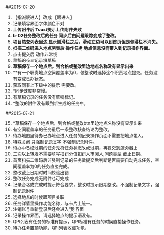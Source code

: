##2015-07-20


1. 【指派跟进人】改成 【跟进人】
2. 记录填写界面字体颜色不对
3. **上传附件后 Toast提示上传附件失败**
4. **b-02任务整改后的任务 同步后由问题跟踪变成了整改。**
5. **项目核查列表里边 显示侧滑栏之后，滑动左边可以到首页但是侧滑栏不消失。**
6. **扫描二维码进入地点列表后 操作任务 地点信息没有带入到记录操作界面。**
7. 点击提交后 动作非常慢
8. 草稿的核查记录填草稿
9. **草稿保存一个地点后。到合格或整改里边地点名称没有显示出来**
10. **有一个职责地点空间覆盖率为0，做整改时选择这个职责地点提交。任务没有变成已办状态。
11. 获取同事上下级中的提示 需要改。
12. *同步速度非常慢。
13. 有草稿记录的任务没有草稿标记。
14. *整改的附件没有跟到新生成的任务中。


##2015-07-21

15. *草稿保存一个地点后。到合格或整改btn里边地点名称没有显示出来
16. 有空间覆盖率的任务最后一条整改核查结论为整改。
17. 待办地图里待办已办地点进入任务的记录操作页面不需要把地点带入。
18. 特殊关闭 只强制记录文字 不强制记录附件。
19. 待办中已经过期的任务先将任务状态改成过期，再提交到服务器上
20. 二次以上转发不需要填写扣罚分值扣罚人审阅人,问题类型 截止日期。
21. 首页扫描二维码后非强制记录的任务做提交后判断是否需要自动完成任务，空间覆盖率为0的任务直接完成。
22. 整改截止日期时时间校验出错
23. 整改任务完成无附件也可完成
24. 记录合格或完成时提示符合要求，整改时提示限期整改。不强制记录文字，强制记录附件
25. 选择地点的时候跟项目关联
26. 任务详情里操作功能名称，与卡片上统一。
27. 注销账号重新登录后还会进入‘我’界面
28. 记录操作界面，请选择地点的提示语没有。
29. QPI列表有任务的标准有提示，QPI标准有任务的时候直接操作任务。
30. 待办任务置顶功能，QPI列表收藏功能。